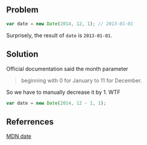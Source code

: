 ## Problem

```javascript
var date = new Date(2014, 12, 1); // 2013-01-01
```

Surprisely, the result of `date` is `2013-01-01`.

## Solution

Official documentation said the month parameter

> beginning with 0 for January to 11 for December.

So we have to manually decrease it by 1. WTF

```javascript
var date = new Date(2014, 12 - 1, 1);
```

## Referrences

[MDN date](https://developer.mozilla.org/en-US/docs/Web/JavaScript/Reference/Global_Objects/Date)
